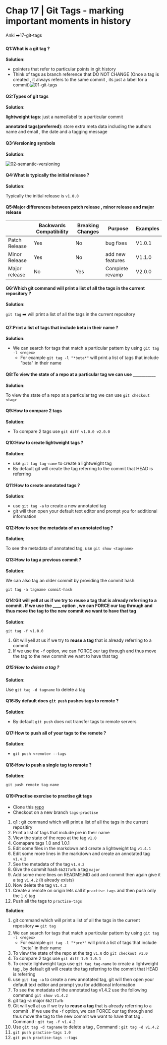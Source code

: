 # Chap 17 | Git Tags - marking important moments in history 

Anki ➡️17-git-tags

#### Q1:What is a git tag ? 

**Solution**:

- pointers that refer to particular points in git history 
- Think of tags as branch reference that DO NOT CHANGE (Once a tag is created , it always refers to the same commit , its just a label for a commit)![01-git-tags](../../Assets/17-git-tags/01-git-tags.png)

#### Q2:Types of git tags

**Solution**:

**lightweight tags**: just a name/label to a particular commit

**annotated tags(preferred)**: store extra meta data including the authors name and email , the date and a tagging message

#### Q3:Versioning symbols 

**Solution**:

![02-semantic-versioning](../../Assets/17-git-tags/02-semantic-versioning.png) 

#### Q4:What is typically the initial release ? 

**Solution**:

Typically the initial release is `v1.0.0`

#### Q5:Major differences between patch release , minor release and major release 

|               | Backwards Compatibility | Breaking Changes | Purpose          | Examples |
| ------------- | ----------------------- | ---------------- | ---------------- | -------- |
| Patch Release | Yes                     | No               | bug fixes        | V1.0.1   |
| Minor Release | Yes                     | No               | add new features | V1.1.0   |
| Major release | No                      | Yes              | Complete revamp  | V2.0.0   |

#### Q6:Which git command will print a list of all the tags in the current repository ? 

**Solution**:

`git tag` ➡️ will print a list of all the tags in the current repository 

#### Q7:Print a list of tags that include beta in their name ? 

**Solution**:

- We can search for tags that match a particular pattern by using `git tag -l <regex>` 
  - For example `git tag -l "*beta*"` will print a list of tags that include "beta" in their name

#### Q8:To view the state of a repo at a particular tag we can use ___________

**Solution**:

To view the state of a repo at a particular tag we can use `git checkout <tag>` 

#### Q9:How to compare  2 tags 

**Solution**:

- To compare 2 tags use `git diff v1.0.0 v2.0.0`

#### Q10:How to create lightweight tags ? 

**Solution**:

- use `git tag tag-name` to create a lightweight tag 
- By default git will create the tag referring to the commit that HEAD is referring

#### Q11:How to create annotated tags ?

**Solution**:

- use `git tag -a` to create a new annotated tag 
- git will then open your default text editor and prompt you for additional information 

#### Q12:How to see the metadata of an annotated tag ? 

**Solution**;

To see the metadata of annotated tag, use `git show <tagname>`

#### Q13:How to tag a previous commit ? 

**Solution**:

We can also tag an older commit by providing the commit hash

`git tag -a tagname commit-hash`

#### Q14:Git will yell at us if we try to reuse a tag that is already referring to a commit . If we use the ____ option , we can FORCE our tag through and thus move the tag to the new commit we want to have that tag

**Solution**:

`git tag -f v1.0.0`

1. Git will yell at us if we try to **reuse a tag** that is already referring to a commit
2. If we use the `-f` option, we can FORCE our tag through and thus move the tag to the new commit we want to have that tag

##### Q15:How to delete a tag ? 

**Solution**:

Use `git tag -d tagname` to delete a tag 

#### Q16:By default does `git push` pushes tags to remote ? 

**Solution**:

- By default `git push` does not transfer tags to remote servers 

#### Q17:How to push all of your tags to the remote ? 

**Solution**:

- `git push <remote> --tags`

#### Q18:How to push a single tag to remote ? 

**Solution**:

`git push remote tag-name`

#### Q19:Practise exercise to practise git tags 

- Clone this [repo](https://github.com/tastejs/todomvc)
- Checkout on a new branch `tags-practise`

1. q1 : git command which will print a list of all the tags in the current repositiry 
2. Print a list of tags that include pre in their name 
3. View the state of the repo at the tag `v1.0`
4. Comapare tags 1.0 and 1.0.1 
5. Edit some files in the markdown and create a lightweight tag `v1.4.1`
6. Edit some more lines in the markdown and create an annotated tag `v1.4.2`
7. See the metadata of the tag `v1.4.2`
8. Give the commit hash `6b217afb` a tag `major` 
9. Add some more lines on README.MD add and commit then again give it a tag `v1.4.2` (it already exists)
10. Now delete the tag v`1.4.2`
11. Create a remote on origin lets call it `practise-tags` and then push only the `1.0` tag
12. Push all the tags to `practise-tags`



**Solution**:

1. git command which will print a list of all the tags in the current repository ➡️ `git tag`
2. We can search for tags that match a particular pattern by using `git tag -l <regex>`
   - For example `git tag -l "*pre*"` will print a list of tags that include "beta" in their name
3. To view the state of the repo at the tag `v1.0` do `git checkout v1.0`
4. To compare 2 tags use `git diff 1.0 1.0.1`
5. To create lightweight tags use `git tag tag-name` to create a lightweight tag , by default git will create the tag referring to the commit that HEAD is referring
6. use `git tag -a` to create a new annotated tag, git will then open your default text editor and prompt you for additional information
7. To see the metadata of the annotated tag v1.4.2 use the following command `git show v1.4.2`
8. git tag -a major `6b217afb`
9. Git will yell at us if we try to **reuse a tag** that is already referring to a commit . If we use the `-f` option, we can FORCE our tag through and thus move the tag to the new commit we want to have that tag . Command : `git tag -f v1.4.2`
10. Use `git tag -d tagname` to delete a tag , Command : `git tag -d v1.4.2`
11. `git push practise-tags 1.0`
12. `git push practise-tags --tags`

